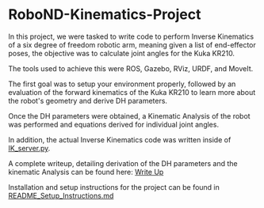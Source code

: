 # RoboND-Kinematics-Project

In this project, we were tasked to write code to perform Inverse Kinematics of a six degree of freedom robotic arm, meaning given a list of end-effector poses, 
the objective was to calculate joint angles for the Kuka KR210. 

The tools used to achieve this were ROS, Gazebo, RViz, URDF, and MoveIt.

The first goal was to setup your environment properly, followed by an evaluation of the forward kinematics of the Kuka KR210 to learn more about the robot's geometry and derive DH parameters. 

Once the DH parameters were obtained, a Kinematic Analysis of the robot was performed and equations derived for individual joint angles. 

In addition, the actual Inverse Kinematics code was written inside of [IK_server.py](kuka_arm/scripts/IK_server.py). 

A complete writeup, detailing derivation of the DH parameters and the kinematic Analysis can be found here: [Write Up](write_up_kinematics_updated.pdf)

Installation and setup instructions for the project can be found in [README_Setup_Instructions.md](README_Setup_Instructions.md)
